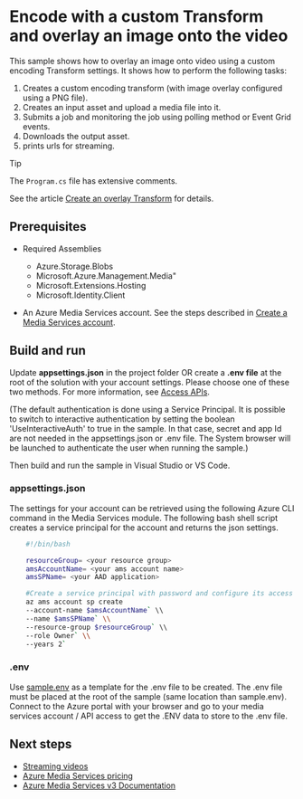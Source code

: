 # Encode with a custom Transform and overlay an image onto the video

This sample shows how to overlay an image onto video using a custom encoding Transform settings. It shows how to perform the following tasks:

1. Creates a custom encoding transform (with image overlay configured using a PNG file).
1. Creates an input asset and upload a media file into it.
1. Submits a job and monitoring the job using polling method or Event Grid events.
1. Downloads the output asset.
1. prints urls for streaming.

> [!TIP]
> The `Program.cs` file has extensive comments.

See the article [Create an overlay Transform](https://docs.microsoft.com/azure/media-services/latest/transform-create-overlay-how-to) for details.

## Prerequisites

* Required Assemblies

  * Azure.Storage.Blobs
  * Microsoft.Azure.Management.Media"
  * Microsoft.Extensions.Hosting
  * Microsoft.Identity.Client

* An Azure Media Services account. See the steps described in [Create a Media Services account](https://docs.microsoft.com/en-us/azure/media-services/latest/account-create-how-to).

## Build and run

Update **appsettings.json** in the project folder OR create a **.env file** at the root of the solution with your account settings. Please choose one of these two methods.
For more information, see [Access APIs](https://docs.microsoft.com/azure/media-services/latest/access-api-howto).

(The default authentication is done using a Service Principal. It is possible to switch to interactive authentication by setting the boolean 'UseInteractiveAuth' to true in the sample. In that case, secret and app Id are not needed in the appsettings.json or .env file. The System browser will be launched to authenticate the user when running the sample.)

Then build and run the sample in Visual Studio or VS Code.

### appsettings.json

The settings for your account can be retrieved using the following Azure CLI command in the Media Services module. The following bash shell script creates a service principal for the account and returns the json settings.

```bash
    #!/bin/bash

    resourceGroup= <your resource group>
    amsAccountName= <your ams account name>
    amsSPName= <your AAD application>

    #Create a service principal with password and configure its access to an Azure Media Services account.
    az ams account sp create
    --account-name $amsAccountName` \\
    --name $amsSPName` \\
    --resource-group $resourceGroup` \\
    --role Owner` \\
    --years 2`
```

### .env

Use [sample.env](../../sample.env) as a template for the .env file to be created. The .env file must be placed at the root of the sample (same location than sample.env).
Connect to the Azure portal with your browser and go to your media services account / API access to get the .ENV data to store to the .env file.

## Next steps

* [Streaming videos](https://docs.microsoft.com/en-us/azure/media-services/latest/stream-files-tutorial-with-api)
* [Azure Media Services pricing](https://azure.microsoft.com/pricing/details/media-services/)
* [Azure Media Services v3 Documentation](https://docs.microsoft.com/azure/media-services/latest/)
